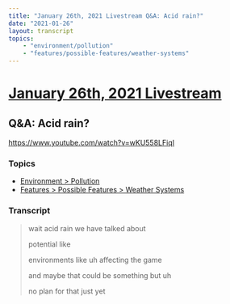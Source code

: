 ```yaml
---
title: "January 26th, 2021 Livestream Q&A: Acid rain?"
date: "2021-01-26"
layout: transcript
topics:
    - "environment/pollution"
    - "features/possible-features/weather-systems"
---
```

# [January 26th, 2021 Livestream](../2021-01-26.md)
## Q&A: Acid rain?
https://www.youtube.com/watch?v=wKU558LFiqI

### Topics
* [Environment > Pollution](../topics/environment/pollution.md)
* [Features > Possible Features > Weather Systems](../topics/features/possible-features/weather-systems.md)

### Transcript

> wait acid rain we have talked about
>
> potential like
>
> environments like uh affecting the game
>
> and maybe that could be something but uh
>
> no plan for that just yet
>

